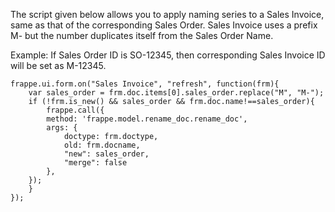 The script given below allows you to apply naming series to a Sales Invoice, same as that of the corresponding Sales Order. Sales Invoice uses a prefix M- but the number duplicates itself from the Sales Order Name.

Example: If Sales Order ID is SO-12345, then corresponding Sales Invoice ID will be set as M-12345.

```
frappe.ui.form.on("Sales Invoice", "refresh", function(frm){
    var sales_order = frm.doc.items[0].sales_order.replace("M", "M-");
    if (!frm.is_new() && sales_order && frm.doc.name!==sales_order){
        frappe.call({
        method: 'frappe.model.rename_doc.rename_doc',
        args: {
            doctype: frm.doctype,
            old: frm.docname,
            "new": sales_order,
            "merge": false
        },
    });
    }
});
```